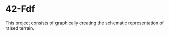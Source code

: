 # 42-Fdf
This project consists of graphically creating the schematic representation of raised terrain.
